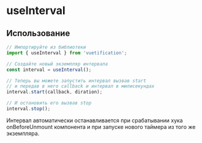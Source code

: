 # useInterval

## Использование

```js
// Импортируйте из библиотеки
import { useInterval } from 'vuetification';

// Создайте новый экземпляр интервала
const interval = useInterval();

// Теперь вы можете запустить интервал вызвав start
// и передав в него callback и интервал в милисекундах
interval.start(callback, diration);

// И остановить его вызвав stop
interval.stop();
```

Интервал автоматически останавливается при срабатывании хука onBeforeUnmount компонента и при запуске нового таймера из того же экземпляра.

